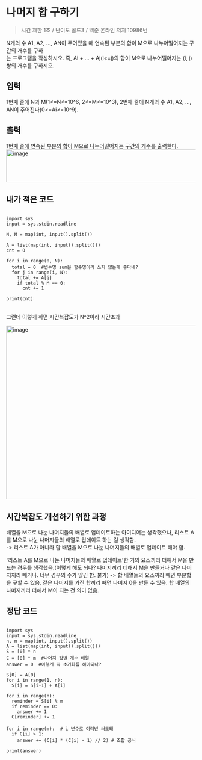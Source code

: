 나머지 합 구하기
=================
> 시간 제한 1초 / 난이도 골드3 / 백준 온라인 저지 10986번

N개의 수 A1, A2, ..., AN이 주어졌을 때 연속된 부분의 합이 M으로 나누어떨어지는 구간의 개수를 구하  
는 프로그램을 작성하시오. 즉, Ai + ... + Aj(i<=j)의 합이 M으로 나누어떨어지는 (i, j)쌍의 개수를 구하시오.  

입력
------------
1번째 줄에 N과 M(1<=N<=10^6, 2<=M<=10^3), 2번째 줄에 N개의 수 A1, A2, ..., AN이 주어진다(0<=Ai<=10^9).

출력
-----------
1번째 줄에 연속된 부분의 합이 M으로 나누어떨어지는 구간의 개수를 출력한다.
<img width="539" height="87" alt="image" src="https://github.com/user-attachments/assets/5f9aff4e-0380-4c9b-a07e-6709d42c8f32" />

내가 적은 코드
------------
<pre>
<code>
import sys 
input = sys.stdin.readline  

N, M = map(int, input().split())

A = list(map(int, input().split()))
cnt = 0

for i in range(0, N):
  total = 0  #변수명 sum은 함수명이라 쓰지 않는게 좋다네?
  for j in range(i, N):
    total += A[j]
    if total % M == 0:
      cnt += 1
  
print(cnt)
</code>
</pre>
그런데 이렇게 하면 시간복잡도가 N^2이라 시간초과


<img width="617" height="462" alt="image" src="https://github.com/user-attachments/assets/457fef88-5343-4496-9903-03517e1a7d8c" />

시간복잡도 개선하기 위한 과정
------------
배열을 M으로 나눈 나머지들의 배열로 업데이트하는 아이디어는 생각했으나, 리스트 A를 M으로 나눈 나머지들의 배열로 업데이트 하는 걸 생각함.  
-> 리스트 A가 아니라 합 배열을 M으로 나눈 나머지들의 배열로 업데이트 해야 함.   

'리스트 A를 M으로 나눈 나머지들의 배열로 업데이트'한 거의 요소끼리 더해서 M을 만드는 경우를 생각했음.(이렇게 해도 되나? 나머지끼리 더해서 M을 만들거나 같은 나머지끼리 빼거나. 너무 경우의 수가 많긴 함. 불가)
-> 합 배열들의 요소끼리 빼면 부분합을 구할 수 있음. 같은 나머지를 가진 합끼리 빼면 나머지 0을 만들 수 있음. 합 배열의 나머지끼리 더해서 M이 되는 건 의미 없음. 

정답 코드
----------
<pre>
<code>
import sys 
input = sys.stdin.readline
n, m = map(int, input().split())
A = list(map(int, input().split()))
S = [0] * n
C = [0] * m  #나머지 값별 개수 배열
answer = 0  #이렇게 꼭 초기화를 해야되나?

S[0] = A[0]
for i in range(1, n):
  S[i] = S[i-1] + A[i]

for i in range(n):
  reminder = S[i] % m
  if reminder == 0:
    answer += 1
  C[reminder] += 1

for i in range(m):  # i 변수로 여러번 써도돼
  if C[i] > 1:
    answer += (C[i] * (C[i] - 1) // 2) # 조합 공식

print(answer)
</code>
</pre>
